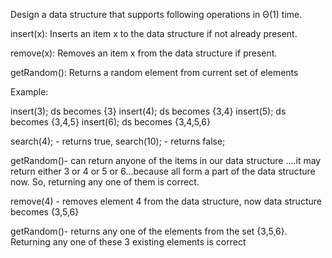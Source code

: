 Design a data structure that supports following operations in Θ(1) time.

insert(x): Inserts an item x to the data structure if not already present.

remove(x): Removes an item x from the data structure if present.

getRandom(): Returns a random element from current set of elements

Example:

insert(3); ds becomes {3}
insert(4); ds becomes {3,4}
insert(5); ds becomes {3,4,5}
insert(6); ds becomes {3,4,5,6}

search(4); - returns true,
search(10); - returns false;

getRandom()- can return anyone of the items in our data structure ....it may return either 3 or 4 or 5 or 6...because all form a part of the data structure now. So, returning any one of them is correct.

remove(4) - removes element 4 from the data structure, now data structure becomes {3,5,6}

getRandom()- returns any one of the elements from the set {3,5,6}. Returning any one of these 3 existing elements is correct